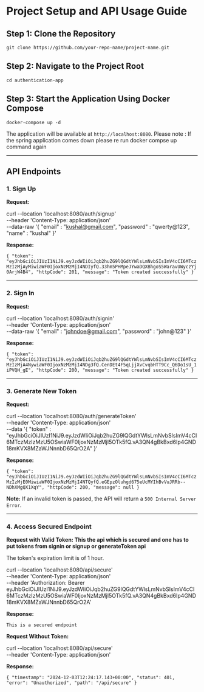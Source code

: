 # Project Setup and API Usage Guide

 ## Step 1: Clone the Repository 
 `git clone https://github.com/your-repo-name/project-name.git` 

## Step 2: Navigate to the Project Root

`cd authentication-app` 

## Step 3: Start the Application Using Docker Compose

`docker-compose up -d` 

The application will be available at `http://localhost:8080`.
Please note : If the spring application comes down please re run docker compse up command again

----------

## API Endpoints

### 1. **Sign Up**

**Request:**

curl --location 'localhost:8080/auth/signup' \
--header 'Content-Type: application/json' \
--data-raw '{
    "email" : "kushal@gmail.com",
    "password" : "qwerty@123",
    "name" : "kushal"
}'

**Response:**


`{
    "token": "eyJhbGciOiJIUzI1NiJ9.eyJzdWIiOiJqb2huZG9lQGdtYWlsLmNvbSIsImV4cCI6MTczMzIzMjAyMiwiaWF0IjoxNzMzMjI4NDIyfQ.33hm5PHMpeJYwaDQXBhgoS5WaravUWyczYj0ArjW4B4",
    "httpCode": 201,
    "message": "Token created successfully"
}` 

----------

### 2. **Sign In**

**Request:**


curl --location 'localhost:8080/auth/signin' \
--header 'Content-Type: application/json' \
--data-raw '{
    "email" : "johndoe@gmail.com",
    "password" : "john@123"
}' 

**Response:**


`{
    "token": "eyJhbGciOiJIUzI1NiJ9.eyJzdWIiOiJqb2huZG9lQGdtYWlsLmNvbSIsImV4cCI6MTczMzIzMjA4NywiaWF0IjoxNzMzMjI4NDg3fQ.CenDEt4F5qLjjXvCvqbHTT9Cc_Q6Do1sU_1iPVQH_gE",
    "httpCode": 200,
    "message": "Token created successfully"
}` 

----------

### 3. **Generate New Token**

**Request:**

curl --location 'localhost:8080/auth/generateToken' \
--header 'Content-Type: application/json' \
--data '{
    "token" : "eyJhbGciOiJIUzI1NiJ9.eyJzdWIiOiJqb2huZG9lQGdtYWlsLmNvbSIsImV4cCI6MTczMzIzMzU5OSwiaWF0IjoxNzMzMjI5OTk5fQ.vA3QN4gBkBxd6Ip4GND18mKVX8MZaWJNnnbD65QrO2A"
}'

**Response:**


`{
    "token": "eyJhbGciOiJIUzI1NiJ9.eyJzdWIiOiJqb2huZG9lQGdtYWlsLmNvbSIsImV4cCI6MTczMzIzMjE0MiwiaWF0IjoxNzMzMjI4NTQyfQ.eGEpzOluhgd675eUcMYIhBvVuJRRb--NDhXMgQX1XqY",
    "httpCode": 200,
    "message": null
}` 

**Note:** If an invalid token is passed, the API will return a `500 Internal Server Error`.

----------

### 4. **Access Secured Endpoint**

**Request with Valid Token: This the api which is secured and one has to put tokens from signin or signup or generateToken api**

The token's expiration limit is of 1 hour.

curl --location 'localhost:8080/api/secure' \
--header 'Content-Type: application/json' \
--header 'Authorization: Bearer eyJhbGciOiJIUzI1NiJ9.eyJzdWIiOiJqb2huZG9lQGdtYWlsLmNvbSIsImV4cCI6MTczMzIzMzU5OSwiaWF0IjoxNzMzMjI5OTk5fQ.vA3QN4gBkBxd6Ip4GND18mKVX8MZaWJNnnbD65QrO2A'

**Response:**

`This is a secured endpoint` 

**Request Without Token:**

curl --location 'localhost:8080/api/secure' \
--header 'Content-Type: application/json'

**Response:**

`{
    "timestamp": "2024-12-03T12:24:17.143+00:00",
    "status": 401,
    "error": "Unauthorized",
    "path": "/api/secure"
}`
